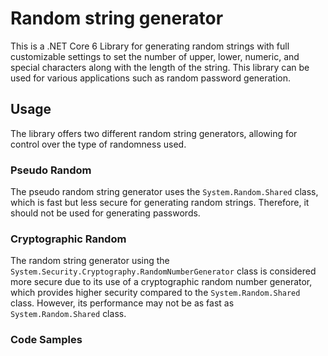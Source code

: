 # Random string generator

This is a .NET Core 6 Library for generating random strings with full customizable settings to set the number of upper, lower, numeric, and special characters along with the length of the string. This library can be used for various applications such as random password generation.

## Usage

The library offers two different random string generators, allowing for control over the type of randomness used.

### Pseudo Random

The pseudo random string generator uses the `System.Random.Shared` class, which is fast but less secure for generating random strings. Therefore, it should not be used for generating passwords.

### Cryptographic Random

The random string generator using the `System.Security.Cryptography.RandomNumberGenerator` class is considered more secure due to its use of a cryptographic random number generator, which provides higher security compared to the `System.Random.Shared` class. However, its performance may not be as fast as `System.Random.Shared` class.

### Code Samples
